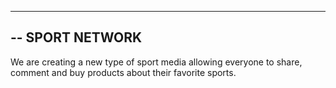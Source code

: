 -------------------------
-- SPORT NETWORK
-------------------------

We are creating a new type of sport media allowing everyone to share, comment and buy products about their favorite sports.